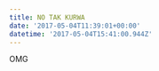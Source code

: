 ```yaml
---
title: NO TAK KURWA
date: '2017-05-04T11:39:01+00:00'
datetime: '2017-05-04T15:41:00.944Z'
---
```



OMG